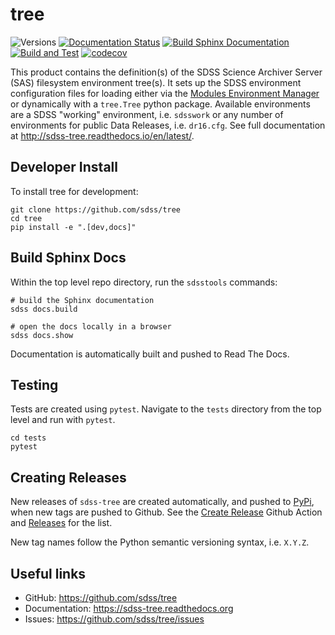 # tree

![Versions](https://img.shields.io/badge/python->3.7-blue)
[![Documentation Status](https://readthedocs.org/projects/sdss-tree/badge/?version=latest)](https://sdss-tree.readthedocs.io/en/latest/?badge=latest)
[![Build Sphinx Documentation](https://github.com/sdss/tree/actions/workflows/sphinxbuild.yml/badge.svg)](https://github.com/sdss/tree/actions/workflows/sphinxbuild.yml)
[![Build and Test](https://github.com/sdss/tree/actions/workflows/build.yml/badge.svg)](https://github.com/sdss/tree/actions/workflows/build.yml)
[![codecov](https://codecov.io/gh/sdss/tree/branch/master/graph/badge.svg)](https://codecov.io/gh/sdss/tree)

This product contains the definition(s) of the SDSS Science Archiver Server (SAS) filesystem environment tree(s).  It
sets up the SDSS environment configuration files for loading either via the [Modules Environment Manager](http://modules.sourceforge.net/) or dynamically with a ``tree.Tree`` python package.  Available environments are a SDSS "working" environment, i.e. ``sdsswork`` or any number of environments for public Data
Releases, i.e. ``dr16.cfg``.  See full documentation at http://sdss-tree.readthedocs.io/en/latest/.


## Developer Install

To install tree for development:

```
git clone https://github.com/sdss/tree
cd tree
pip install -e ".[dev,docs]"
```

## Build Sphinx Docs

Within the top level repo directory, run the `sdsstools` commands:
```
# build the Sphinx documentation
sdss docs.build

# open the docs locally in a browser
sdss docs.show
```
Documentation is automatically built and pushed to Read The Docs.

## Testing
Tests are created using `pytest`.  Navigate to the `tests` directory from the top level and run with `pytest`.
```
cd tests
pytest
```

## Creating Releases

New releases of `sdss-tree` are created automatically, and pushed to [PyPi](https://pypi.org/project/sdss-tree/), when new tags are pushed to Github.  See the [Create Release](.github/workflows/release.yml) Github Action and [Releases](https://github.com/sdss/tree/releases) for the list.

New tag names follow the Python semantic versioning syntax, i.e. `X.Y.Z`.


## Useful links

- GitHub: https://github.com/sdss/tree
- Documentation: https://sdss-tree.readthedocs.org
- Issues: https://github.com/sdss/tree/issues



